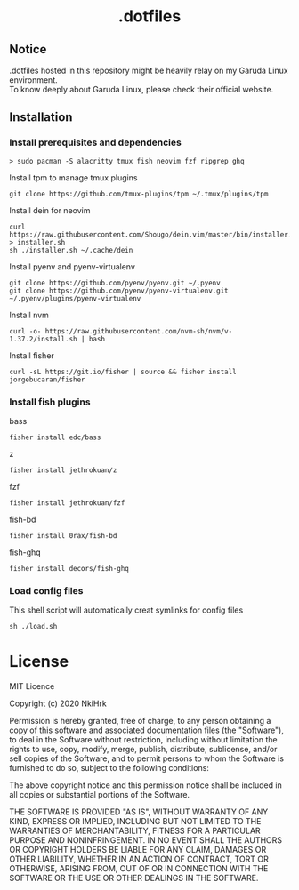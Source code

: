 # <p align="middle">.dotfiles</p>

## Notice

.dotfiles hosted in this repository might be heavily relay on my Garuda Linux environment.<br>
To know deeply about Garuda Linux, please check their official website.

## Installation

### Install prerequisites and dependencies

```
> sudo pacman -S alacritty tmux fish neovim fzf ripgrep ghq

```

Install tpm to manage tmux plugins

```
git clone https://github.com/tmux-plugins/tpm ~/.tmux/plugins/tpm
```

Install dein for neovim

```
curl https://raw.githubusercontent.com/Shougo/dein.vim/master/bin/installer.sh > installer.sh
sh ./installer.sh ~/.cache/dein
```

Install pyenv and pyenv-virtualenv

```
git clone https://github.com/pyenv/pyenv.git ~/.pyenv
git clone https://github.com/pyenv/pyenv-virtualenv.git ~/.pyenv/plugins/pyenv-virtualenv
```

Install nvm

```
curl -o- https://raw.githubusercontent.com/nvm-sh/nvm/v-1.37.2/install.sh | bash
```

Install fisher

```
curl -sL https://git.io/fisher | source && fisher install jorgebucaran/fisher
```

### Install fish plugins

bass

```
fisher install edc/bass
```

z

```
fisher install jethrokuan/z
```

fzf

```
fisher install jethrokuan/fzf
```

fish-bd

```
fisher install 0rax/fish-bd
```

fish-ghq

```
fisher install decors/fish-ghq
```

### Load config files

This shell script will automatically creat symlinks for config files

```
sh ./load.sh
```

# License

MIT Licence

Copyright (c) 2020 NkiHrk

Permission is hereby granted, free of charge, to any person obtaining a copy of this software and associated documentation files (the "Software"), to deal in the Software without restriction, including without limitation the rights to use, copy, modify, merge, publish, distribute, sublicense, and/or sell copies of the Software, and to permit persons to whom the Software is furnished to do so, subject to the following conditions:

The above copyright notice and this permission notice shall be included in all copies or substantial portions of the Software.

THE SOFTWARE IS PROVIDED "AS IS", WITHOUT WARRANTY OF ANY KIND, EXPRESS OR IMPLIED, INCLUDING BUT NOT LIMITED TO THE WARRANTIES OF MERCHANTABILITY, FITNESS FOR A PARTICULAR PURPOSE AND NONINFRINGEMENT. IN NO EVENT SHALL THE AUTHORS OR COPYRIGHT HOLDERS BE LIABLE FOR ANY CLAIM, DAMAGES OR OTHER LIABILITY, WHETHER IN AN ACTION OF CONTRACT, TORT OR OTHERWISE, ARISING FROM, OUT OF OR IN CONNECTION WITH THE SOFTWARE OR THE USE OR OTHER DEALINGS IN THE SOFTWARE.
